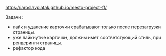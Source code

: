 https://iaroslavpiatak.github.io/mesto-project-ff/

Задачи :
 - лайк и удаление карточки срабатывают только после перезагрузки страницы. 
 - уже лайкнутые карточки, должны имет соответстующий стиль, при рендеринги страницы. 
 - рефактор кода